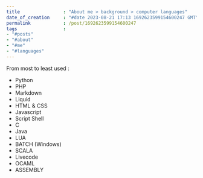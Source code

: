 ```yaml
---
title                : "About me > background > computer languages"
date_of_creation     : "#date 2023-08-21 17:13 1692623599154600247 GMT"
permalink            : /post/1692623599154600247
tags                 : 
- "#posts"
- "#about"
- "#me"
- "#languages"
---
```


From most to least used :
- Python
- PHP
- Markdown
- Liquid
- HTML & CSS
- Javascript
- Script Shell
- C
- Java
- LUA
- BATCH (Windows)
- SCALA
- Livecode
- OCAML
- ASSEMBLY